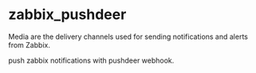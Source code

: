 # zabbix_pushdeer
Media are the delivery channels used for sending notifications and alerts from Zabbix.

push zabbix notifications with pushdeer webhook.
